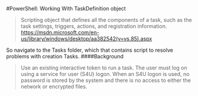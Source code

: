 #PowerShell: Working With TaskDefinition object
>Scripting object that defines all the components of a task, such as the task settings, triggers, actions, and registration information.
https://msdn.microsoft.com/en-us/library/windows/desktop/aa382542(v=vs.85).aspx

So navigate to the Tasks folder, which that contains script to resolve problems with creation Tasks.
####Background
>Use an existing interactive token to run a task. The user must log on using a service for user (S4U) logon.
When an S4U logon is used, no password is stored by the system and there is no access to either the network or encrypted files.
